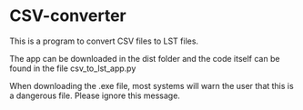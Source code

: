 # CSV-converter
This is a program to convert CSV files to LST files. 

The app can be downloaded in the dist folder and the code itself can be found in the file csv_to_lst_app.py

When downloading the .exe file, most systems will warn the user that this is a dangerous file. Please ignore this message. 
